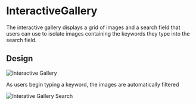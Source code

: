 # InteractiveGallery

The interactive gallery displays a grid of images and a search field that users can use to isolate images containing the keywords they type into the search field.

## Design

![Interactive Gallery](https://drive.google.com/uc?id=1l4-zdiwdQp5ldU5Gh4yyMZo0UWMDlBRo&sz=w600)

As users begin typing a keyword, the images are automatically filtered

![Interative Gallery Search](htps://drive.google.com/uc?id=1GvHlba4pslgriUwRFLl14fB4_4JX6quQ&sz=w600)